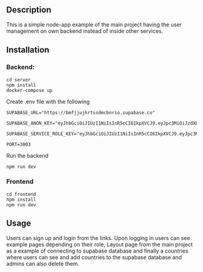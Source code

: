 ## Description
This is a simple node-app example of the main project having the user management on own backend instead of inside other services.

## Installation

### Backend:
```
cd server
npm install
docker-compose up
```
Create .env file with the following 
```
SUPABASE_URL="https://bmfjjujhrtssdmcbnrio.supabase.co" 

SUPABASE_ANON_KEY="eyJhbGciOiJIUzI1NiIsInR5cCI6IkpXVCJ9.eyJpc3MiOiJzdXBhYmFzZSIsInJlZiI6ImJtZmpqdWpocnRzc2RtY2JucmlvIiwicm9sZSI6ImFub24iLCJpYXQiOjE3MTUzMjQ5NTIsImV4cCI6MjAzMDkwMDk1Mn0.rashuYNVgwqWxtIQmLYfQiaOHIeNfUSDR8C1pzQNn3U" 

SUPABASE_SERVICE_ROLE_KEY="eyJhbGciOiJIUzI1NiIsInR5cCI6IkpXVCJ9.eyJpc3MiOiJzdXBhYmFzZSIsInJlZiI6ImJtZmpqdWpocnRzc2RtY2JucmlvIiwicm9sZSI6InNlcnZpY2Vfcm9sZSIsImlhdCI6MTcxNTMyNDk1MiwiZXhwIjoyMDMwOTAwOTUyfQ.JomUWqQkzSwllPMWdXEItaazElV57zWAVRUovrbj_l8" 

PORT=3003 
```
Run the backend
```
npm run dev
```

### Frontend
```
cd frontend
npm install
npm run dev
```

## Usage
Users can sign up and login from the links. Upon logging in users can see example pages depending on their role, Layout page from the main project as a example of connecting to supabase database and finally a countries where users can see and add countries to the supabase database and admins can also delete them.